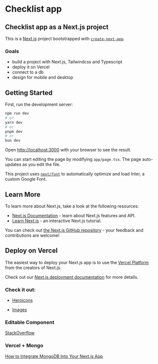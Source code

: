 # Checklist app 

## Checklist app as a Next.js project

This is a [Next.js](https://nextjs.org/) project bootstrapped with [`create-next-app`](https://github.com/vercel/next.js/tree/canary/packages/create-next-app).

### Goals

- build a project with Next.js, Tailwindcss and Typescript
- deploy it on Vercel
- connect to a db
- design for mobile and desktop

## Getting Started

First, run the development server:

```bash
npm run dev
# or
yarn dev
# or
pnpm dev
# or
bun dev
```

Open [http://localhost:3000](http://localhost:3000) with your browser to see the result.

You can start editing the page by modifying `app/page.tsx`. The page auto-updates as you edit the file.

This project uses [`next/font`](https://nextjs.org/docs/basic-features/font-optimization) to automatically optimize and load Inter, a custom Google Font.

## Learn More

To learn more about Next.js, take a look at the following resources:

- [Next.js Documentation](https://nextjs.org/docs) - learn about Next.js features and API.
- [Learn Next.js](https://nextjs.org/learn) - an interactive Next.js tutorial.

You can check out [the Next.js GitHub repository](https://github.com/vercel/next.js/) - your feedback and contributions are welcome!

## Deploy on Vercel

The easiest way to deploy your Next.js app is to use the [Vercel Platform](https://vercel.com/new?utm_medium=default-template&filter=next.js&utm_source=create-next-app&utm_campaign=create-next-app-readme) from the creators of Next.js.

Check out our [Next.js deployment documentation](https://nextjs.org/docs/deployment) for more details.

### Check it out:
- [Heroicons](https://heroicons.com/)

- [Images](https://unsplash.com/)

### Editable Component

[StackOverflow](https://stackoverflow.com/questions/66991797/next-js-how-to-make-only-one-input-field-inline-editable-when-every-tag-checks)

### Vercel + Mongo

[How to Integrate MongoDB Into Your Next.js App](https://www.mongodb.com/developer/languages/javascript/nextjs-with-mongodb/)

